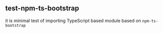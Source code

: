 ## test-npm-ts-bootstrap
it is minimal test of importing TypeScript based module based on `npm-ts-bootstrap`
